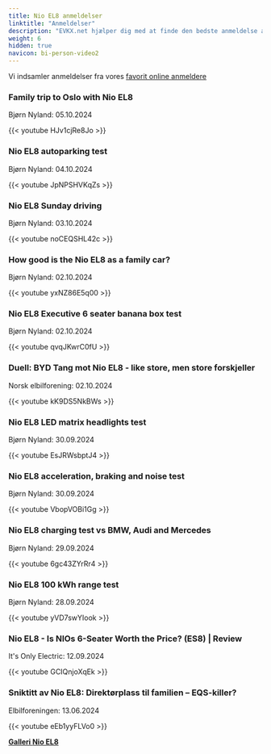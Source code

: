 ```yaml
---
title: Nio EL8 anmeldelser
linktitle: "Anmeldelser"
description: "EVKX.net hjælper dig med at finde den bedste anmeldelse af denne model."
weight: 6
hidden: true
navicon: bi-person-video2
---
```

Vi indsamler anmeldelser fra vores [favorit online anmeldere](../../../../../guides/evreviewers/)

<div class="container text-center shadow p-2 pe-4 mb-5 bg-body-tertiary rounded border">
<h3>Family trip to Oslo with Nio EL8</h3>
<p>Bjørn Nyland: 05.10.2024</p>

{{< youtube HJv1cjRe8Jo >}}

</div>
<div class="container text-center shadow p-2 pe-4 mb-5 bg-body-tertiary rounded border">
<h3>Nio EL8 autoparking test</h3>
<p>Bjørn Nyland: 04.10.2024</p>

{{< youtube JpNPSHVKqZs >}}

</div>
<div class="container text-center shadow p-2 pe-4 mb-5 bg-body-tertiary rounded border">
<h3>Nio EL8 Sunday driving</h3>
<p>Bjørn Nyland: 03.10.2024</p>

{{< youtube noCEQSHL42c >}}

</div>
<div class="container text-center shadow p-2 pe-4 mb-5 bg-body-tertiary rounded border">
<h3>How good is the Nio EL8 as a family car?</h3>
<p>Bjørn Nyland: 02.10.2024</p>

{{< youtube yxNZ86E5q00 >}}

</div>
<div class="container text-center shadow p-2 pe-4 mb-5 bg-body-tertiary rounded border">
<h3>Nio EL8 Executive 6 seater banana box test</h3>
<p>Bjørn Nyland: 02.10.2024</p>

{{< youtube qvqJKwrC0fU >}}

</div>
<div class="container text-center shadow p-2 pe-4 mb-5 bg-body-tertiary rounded border">
<h3>Duell: BYD Tang mot Nio EL8 - like store, men store forskjeller</h3>
<p>Norsk elbilforening: 02.10.2024</p>

{{< youtube kK9DS5NkBWs >}}

</div>
<div class="container text-center shadow p-2 pe-4 mb-5 bg-body-tertiary rounded border">
<h3>Nio EL8 LED matrix headlights test</h3>
<p>Bjørn Nyland: 30.09.2024</p>

{{< youtube EsJRWsbptJ4 >}}

</div>
<div class="container text-center shadow p-2 pe-4 mb-5 bg-body-tertiary rounded border">
<h3>Nio EL8 acceleration, braking and noise test</h3>
<p>Bjørn Nyland: 30.09.2024</p>

{{< youtube VbopVOBi1Gg >}}

</div>
<div class="container text-center shadow p-2 pe-4 mb-5 bg-body-tertiary rounded border">
<h3>Nio EL8 charging test vs BMW, Audi and Mercedes</h3>
<p>Bjørn Nyland: 29.09.2024</p>

{{< youtube 6gc43ZYrRr4 >}}

</div>
<div class="container text-center shadow p-2 pe-4 mb-5 bg-body-tertiary rounded border">
<h3>Nio EL8 100 kWh range test</h3>
<p>Bjørn Nyland: 28.09.2024</p>

{{< youtube yVD7swYIook >}}

</div>
<div class="container text-center shadow p-2 pe-4 mb-5 bg-body-tertiary rounded border">
<h3>Nio EL8 - Is NIOs 6-Seater Worth the Price? (ES8) | Review</h3>
<p>It's Only Electric: 12.09.2024</p>

{{< youtube GCIQnjoXqEk >}}

</div>
<div class="container text-center shadow p-2 pe-4 mb-5 bg-body-tertiary rounded border">
<h3>Sniktitt av Nio EL8: Direktørplass til familien – EQS-killer?</h3>
<p>Elbilforeningen: 13.06.2024</p>

{{< youtube eEb1yyFLVo0 >}}

</div>
<div class="mt-3 mb-3">
<a href="../gallery/" class="text-decoration-none text-black">
<strong><i class="bi-arrow-left"></i>Galleri  </strong>
</a>
<a href="../" class="text-decoration-none text-black float-end">
<strong>Nio EL8 <i class="bi-arrow-right"></i></strong>
</a>
</div>
